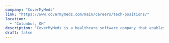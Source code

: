 ```yaml
---
company: "CoverMyMeds"
link: "https://www.covermymeds.com/main/careers/tech-positions/"
location: 
  - "Columbus, OH"
description: "CoverMyMeds is a healthcare software company that enables providers, pharmacists and their staff to fill out prior authorization (PA) requests electronically."
draft: false
---
```


